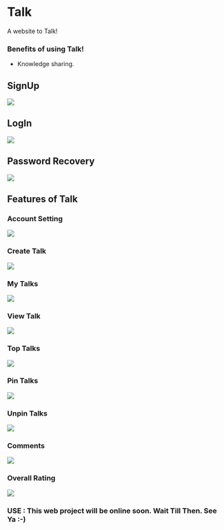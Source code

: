 # Talk
A website to Talk!

### Benefits of using Talk!

- Knowledge sharing.

## SignUp
![](./img/signup.png)
## LogIn
![](./img/signin.png)
## Password Recovery
![](./img/pass_recovery.png)

## Features of Talk

### Account Setting
![](./img/update_profile.png)
### Create Talk
![](./img/create_talk.png)
### My Talks
![](./img/my_talks.png)
### View Talk
![](./img/talk.png)
### Top Talks
![](./img/top_pins.png)
### Pin Talks
![](./img/pinner.png)
### Unpin Talks
![](./img/unpinner.png)
### Comments
![](./img/comments.png)
### Overall Rating
![](./img/overall_rating.png)
### USE : This web project will be online soon. Wait Till Then. See Ya :-)